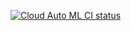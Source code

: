 <a href="https://github.com/bera5186/Cloud-AutoML-FrontEnd/actions"><img alt="Cloud Auto ML CI status" src="https://github.com/bera5186/Cloud-AutoML-FrontEnd/workflows/CI-Pipeline/badge.svg"></a>
